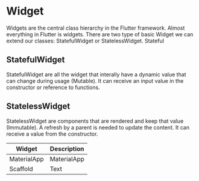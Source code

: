 # Widget

Widgets are the central class hierarchy in the Flutter framework. Almost everything in Flutter is widgets. There are two type of basic Widget we can extend our classes: StatefulWidget or StatelessWidget.
Stateful

## StatefulWidget
StatefulWidget are all the widget that interally have a dynamic value that can change during usage (Mutable). It can receive an input value in the constructor or reference to functions.

## StatelessWidget
StatelessWidget are components that are rendered and keep that value (Immutable). A refresh by a parent is needed to update the content. It can receive a value from the constructor.

| Widget | Description |
| --- | ----------- |
| MaterialApp | MaterialApp |
| Scaffold | Text |
